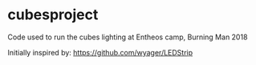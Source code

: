 # cubesproject
Code used to run the cubes lighting at Entheos camp, Burning Man 2018


Initially inspired by:
https://github.com/wyager/LEDStrip
